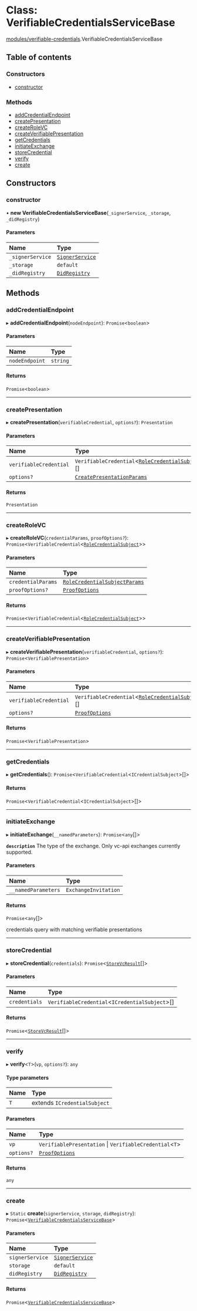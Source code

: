 # Class: VerifiableCredentialsServiceBase

[modules/verifiable-credentials](../modules/modules_verifiable_credentials.md).VerifiableCredentialsServiceBase

## Table of contents

### Constructors

- [constructor](modules_verifiable_credentials.VerifiableCredentialsServiceBase.md#constructor)

### Methods

- [addCredentialEndpoint](modules_verifiable_credentials.VerifiableCredentialsServiceBase.md#addcredentialendpoint)
- [createPresentation](modules_verifiable_credentials.VerifiableCredentialsServiceBase.md#createpresentation)
- [createRoleVC](modules_verifiable_credentials.VerifiableCredentialsServiceBase.md#createrolevc)
- [createVerifiablePresentation](modules_verifiable_credentials.VerifiableCredentialsServiceBase.md#createverifiablepresentation)
- [getCredentials](modules_verifiable_credentials.VerifiableCredentialsServiceBase.md#getcredentials)
- [initiateExchange](modules_verifiable_credentials.VerifiableCredentialsServiceBase.md#initiateexchange)
- [storeCredential](modules_verifiable_credentials.VerifiableCredentialsServiceBase.md#storecredential)
- [verify](modules_verifiable_credentials.VerifiableCredentialsServiceBase.md#verify)
- [create](modules_verifiable_credentials.VerifiableCredentialsServiceBase.md#create)

## Constructors

### constructor

• **new VerifiableCredentialsServiceBase**(`_signerService`, `_storage`, `_didRegistry`)

#### Parameters

| Name | Type |
| :------ | :------ |
| `_signerService` | [`SignerService`](modules_signer.SignerService.md) |
| `_storage` | `default` |
| `_didRegistry` | [`DidRegistry`](modules_did_registry.DidRegistry.md) |

## Methods

### addCredentialEndpoint

▸ **addCredentialEndpoint**(`nodeEndpoint`): `Promise`<`boolean`\>

#### Parameters

| Name | Type |
| :------ | :------ |
| `nodeEndpoint` | `string` |

#### Returns

`Promise`<`boolean`\>

___

### createPresentation

▸ **createPresentation**(`verifiableCredential`, `options?`): `Presentation`

#### Parameters

| Name | Type |
| :------ | :------ |
| `verifiableCredential` | `VerifiableCredential`<[`RoleCredentialSubject`](../interfaces/modules_verifiable_credentials.RoleCredentialSubject.md)\>[] |
| `options?` | [`CreatePresentationParams`](../interfaces/modules_verifiable_credentials.CreatePresentationParams.md) |

#### Returns

`Presentation`

___

### createRoleVC

▸ **createRoleVC**(`credentialParams`, `proofOptions?`): `Promise`<`VerifiableCredential`<[`RoleCredentialSubject`](../interfaces/modules_verifiable_credentials.RoleCredentialSubject.md)\>\>

#### Parameters

| Name | Type |
| :------ | :------ |
| `credentialParams` | [`RoleCredentialSubjectParams`](../interfaces/modules_verifiable_credentials.RoleCredentialSubjectParams.md) |
| `proofOptions?` | [`ProofOptions`](../interfaces/modules_verifiable_credentials.ProofOptions.md) |

#### Returns

`Promise`<`VerifiableCredential`<[`RoleCredentialSubject`](../interfaces/modules_verifiable_credentials.RoleCredentialSubject.md)\>\>

___

### createVerifiablePresentation

▸ **createVerifiablePresentation**(`verifiableCredential`, `options?`): `Promise`<`VerifiablePresentation`\>

#### Parameters

| Name | Type |
| :------ | :------ |
| `verifiableCredential` | `VerifiableCredential`<[`RoleCredentialSubject`](../interfaces/modules_verifiable_credentials.RoleCredentialSubject.md)\>[] |
| `options?` | [`ProofOptions`](../interfaces/modules_verifiable_credentials.ProofOptions.md) |

#### Returns

`Promise`<`VerifiablePresentation`\>

___

### getCredentials

▸ **getCredentials**(): `Promise`<`VerifiableCredential`<`ICredentialSubject`\>[]\>

#### Returns

`Promise`<`VerifiableCredential`<`ICredentialSubject`\>[]\>

___

### initiateExchange

▸ **initiateExchange**(`__namedParameters`): `Promise`<`any`[]\>

**`description`** The type of the exchange. Only vc-api exchanges currently supported.

#### Parameters

| Name | Type |
| :------ | :------ |
| `__namedParameters` | `ExchangeInvitation` |

#### Returns

`Promise`<`any`[]\>

credentials query with matching verifiable presentations

___

### storeCredential

▸ **storeCredential**(`credentials`): `Promise`<[`StoreVcResult`](../interfaces/modules_verifiable_credentials.StoreVcResult.md)[]\>

#### Parameters

| Name | Type |
| :------ | :------ |
| `credentials` | `VerifiableCredential`<`ICredentialSubject`\>[] |

#### Returns

`Promise`<[`StoreVcResult`](../interfaces/modules_verifiable_credentials.StoreVcResult.md)[]\>

___

### verify

▸ **verify**<`T`\>(`vp`, `options?`): `any`

#### Type parameters

| Name | Type |
| :------ | :------ |
| `T` | extends `ICredentialSubject` |

#### Parameters

| Name | Type |
| :------ | :------ |
| `vp` | `VerifiablePresentation` \| `VerifiableCredential`<`T`\> |
| `options?` | [`ProofOptions`](../interfaces/modules_verifiable_credentials.ProofOptions.md) |

#### Returns

`any`

___

### create

▸ `Static` **create**(`signerService`, `storage`, `didRegistry`): `Promise`<[`VerifiableCredentialsServiceBase`](modules_verifiable_credentials.VerifiableCredentialsServiceBase.md)\>

#### Parameters

| Name | Type |
| :------ | :------ |
| `signerService` | [`SignerService`](modules_signer.SignerService.md) |
| `storage` | `default` |
| `didRegistry` | [`DidRegistry`](modules_did_registry.DidRegistry.md) |

#### Returns

`Promise`<[`VerifiableCredentialsServiceBase`](modules_verifiable_credentials.VerifiableCredentialsServiceBase.md)\>
